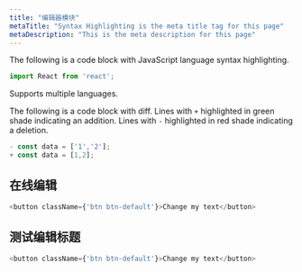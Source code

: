 ```yaml
---
title: "编辑器模块"
metaTitle: "Syntax Highlighting is the meta title tag for this page"
metaDescription: "This is the meta description for this page"
---
```


The following is a code block with JavaScript language syntax highlighting.

```javascript
import React from 'react';
```

Supports multiple languages.

The following is a code block with diff. Lines with `+` highlighted in green shade indicating an addition. Lines with `-` highlighted in red shade indicating a deletion.

```javascript
- const data = ['1','2'];
+ const data = [1,2];
```

## 在线编辑

```javascript react-live=true
<button className={'btn btn-default'}>Change my text</button>
```

## 测试编辑标题

```javascript react-live=true
<button className={'btn btn-default'}>Change my text</button>
```